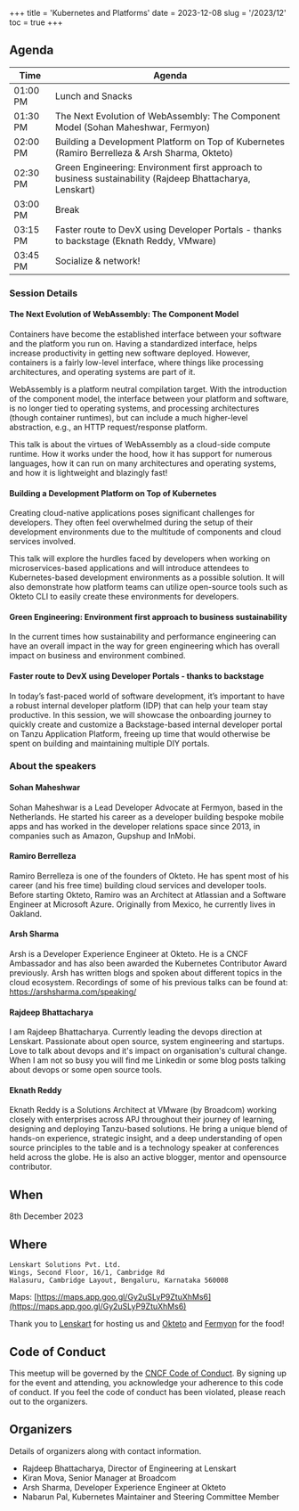 +++
title = 'Kubernetes and Platforms'
date = 2023-12-08
slug = '/2023/12'
toc = true
+++

## Agenda

| Time     | Agenda                                                                                                    |
| -------- | --------------------------------------------------------------------------------------------------------- |
| 01:00 PM | Lunch and Snacks                                                                                          |
| 01:30 PM | The Next Evolution of WebAssembly: The Component Model (Sohan Maheshwar, Fermyon)                         |
| 02:00 PM | Building a Development Platform on Top of Kubernetes (Ramiro Berrelleza & Arsh Sharma, Okteto)            |
| 02:30 PM | Green Engineering: Environment first approach to business sustainability (Rajdeep Bhattacharya, Lenskart) |
| 03:00 PM | Break                                                                                                     |
| 03:15 PM | Faster route to DevX using Developer Portals - thanks to backstage (Eknath Reddy, VMware)                 |
| 03:45 PM | Socialize & network!                                                                                      |

### Session Details

#### The Next Evolution of WebAssembly: The Component Model

Containers have become the established interface between your software and the platform you run on. Having a standardized interface, helps increase productivity in getting new software deployed. However, containers is a fairly low-level interface, where things like processing architectures, and operating systems are part of it.

WebAssembly is a platform neutral compilation target. With the introduction of the component model, the interface between your platform and software, is no longer tied to operating systems, and processing architectures (though container runtimes), but can include a much higher-level abstraction, e.g., an HTTP request/response platform.

This talk is about the virtues of WebAssembly as a cloud-side compute runtime. How it works under the hood, how it has support for numerous languages, how it can run on many architectures and operating systems, and how it is lightweight and blazingly fast!

#### Building a Development Platform on Top of Kubernetes

Creating cloud-native applications poses significant challenges for developers. They often feel overwhelmed during the setup of their development environments due to the multitude of components and cloud services involved.

This talk will explore the hurdles faced by developers when working on microservices-based applications and will introduce attendees to Kubernetes-based development environments as a possible solution. It will also demonstrate how platform teams can utilize open-source tools such as Okteto CLI to easily create these environments for developers.

#### Green Engineering: Environment first approach to business sustainability

In the current times how sustainability and performance engineering can have an overall impact in the way for green engineering which has overall impact on business and environment combined.

#### Faster route to DevX using Developer Portals - thanks to backstage

In today’s fast-paced world of software development, it’s important to have a robust internal developer platform (IDP) that can help your team stay productive. In this session, we will showcase the onboarding journey to quickly create and customize a Backstage-based internal developer portal on Tanzu Application Platform, freeing up time that would otherwise be spent on building and maintaining multiple DIY portals.

### About the speakers

#### Sohan Maheshwar

Sohan Maheshwar is a Lead Developer Advocate at Fermyon, based in the Netherlands. He started his career as a developer building bespoke mobile apps and has worked in the developer relations space since 2013, in companies such as Amazon, Gupshup and InMobi.

#### Ramiro Berrelleza

Ramiro Berrelleza is one of the founders of Okteto. He has spent most of his career (and his free time) building cloud services and developer tools. Before starting Okteto, Ramiro was an Architect at Atlassian and a Software Engineer at Microsoft Azure. Originally from Mexico, he currently lives in Oakland.

#### Arsh Sharma

Arsh is a Developer Experience Engineer at Okteto. He is a CNCF Ambassador and has also been awarded the Kubernetes Contributor Award previously. Arsh has written blogs and spoken about different topics in the cloud ecosystem. Recordings of some of his previous talks can be found at: https://arshsharma.com/speaking/

#### Rajdeep Bhattacharya

I am Rajdeep Bhattacharya. Currently leading the devops direction at Lenskart. Passionate about open source, system engineering and startups. Love to talk about devops and it's impact on organisation's cultural change. When I am not so busy you will find me Linkedin or some blog posts talking about devops or some open source tools.

#### Eknath Reddy

Eknath Reddy is a Solutions Architect at VMware (by Broadcom) working closely with enterprises across APJ throughout their journey of learning, designing and deploying Tanzu-based solutions. He bring a unique blend of hands-on experience, strategic insight, and a deep understanding of open source principles to the table and is a technology speaker at conferences held across the globe. He is also an active blogger, mentor and opensource contributor.

## When

8th December 2023

## Where

    Lenskart Solutions Pvt. Ltd.
    Wings, Second Floor, 16/1, Cambridge Rd
    Halasuru, Cambridge Layout, Bengaluru, Karnataka 560008

Maps: [https://maps.app.goo.gl/Gy2uSLyP9ZtuXhMs6](https://maps.app.goo.gl/Gy2uSLyP9ZtuXhMs6)

Thank you to [Lenskart](https://lenskart.com) for hosting us and [Okteto](https://okteto.dev) and [Fermyon](https://www.fermyon.com/) for the food!

## Code of Conduct

This meetup will be governed by the [CNCF Code of Conduct](https://github.com/cncf/foundation/blob/main/code-of-conduct.md). By signing up for the event and attending, you acknowledge your adherence to this code of conduct. If you feel the code of conduct has been violated, please reach out to the organizers.

## Organizers

Details of organizers along with contact information.
- Rajdeep Bhattacharya, Director of Engineering at Lenskart
- Kiran Mova, Senior Manager at Broadcom
- Arsh Sharma, Developer Experience Engineer at Okteto
- Nabarun Pal, Kubernetes Maintainer and Steering Committee Member
